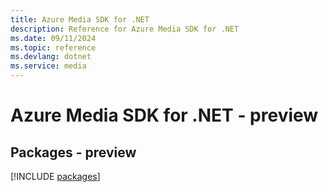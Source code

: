 ```yaml
---
title: Azure Media SDK for .NET
description: Reference for Azure Media SDK for .NET
ms.date: 09/11/2024
ms.topic: reference
ms.devlang: dotnet
ms.service: media
---
```

# Azure Media SDK for .NET - preview
## Packages - preview
[!INCLUDE [packages](media-index.md)]
